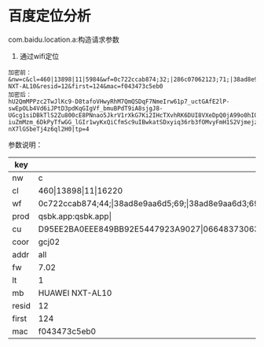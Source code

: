 # 百度定位分析
com.baidu.location.a:构造请求参数

1. 通过wifi定位

```
加密前：
&nw=c&cl=460|13898|11|5984&wf=0c722ccab874;32;|286c07062123;71;|38ad8e9aa6d5;71;|38ad8e9aa6d3;73;|643ab1d54f72;75;|bc5ff6c10bac;80;|6409806eccb4;83;|c0611815ae04;84;|6c594050c584;85;|b8f88389ef56;86;|006b8ee77dc0;89;|8ca6dfb4b1d3;92;&prod=qsbk.app:qsbk.app|&cu=D95EE2BA0EEE849BB92E5447923A9027|066483730633368&coor=gcj02&addr=all&fw=7.02&lt=1&mb=HUAWEI NXT-AL10&resid=12&first=124&mac=f043473c5eb0
加密后：
hU2QmMPPzc2TwJlKc9-D8tafoVHwyRhM7QmQSDqF7NmeIrw61p7_uctGAfE2lP-swEpOLb4Vd6iJPtD3pdKqGIgVf_bmuBPdT9iA8sjgJ8-UGcg1siDBkTlS2Zu800cE8PNnao5JkrV1rXkG7Ki2IHcTXvhRK6DUI8VXeDpQ0jA99o0hIO9cLKMR1nDr00B7VmxAlVnJvI6wBmb-iuZmMzm_6DkPyTfwGG_lGIr1wyKxQiCfmSc9uIBwkatSDxyiq36rb3fOMvyFmH1S2VjmejzuxblOoQxrS6nan2kNvFWoaPuteXQ_UUuP1an9MKl38CDthrFE41EGoMEhnujXt2z5JFM1m0Nt3RcWQMcjFw91nXaXA3wrMfyXKR9r0rubIah0T-nX7lGSbeTj4z6ql2H0|tp=4

```


参数说明：

|key|value||
|-----|-----|-----|
|nw|c||
|cl|460\|13898\|11\|16220|
|wf|0c722ccab874;44;\|38ad8e9aa6d5;69;\|38ad8e9aa6d3;69;\|c0611815ae04;71;\|643ab1d54f72;72;\|286c07062123;77;\|6409806eccb4;78;\|bc5ff6c10bac;78;\|6c594050c584;79;\|982f3c402a7a;84;\|006b8ee77dc0;86;\|8089170bbcbc;86;\|8825937dd27a;87;\|0e4b547b6489;87;\|0c4b546b6489;89;\|c061183f98a6;89;|
|prod|qsbk.app:qsbk.app\||
|cu|D95EE2BA0EEE849BB92E5447923A9027\|066483730633368|
|coor|gcj02|
|addr|all|
|fw|7.02|
|lt|1|
|mb|HUAWEI NXT-AL10|
|resid|12|
|first|124|
|mac|f043473c5eb0|

